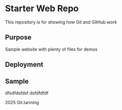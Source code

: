 # Starter Web Repo

This repository is for showing how Git and GitHub work

## Purpose

Sample website with plenty of files for demos
## Deployment
## Sample
dfsdfdsfdsf
dsfdfdfdf

2025 Git.tarining